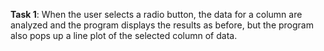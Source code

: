 **Task 1**: When the user selects a radio button, the data for a column are analyzed and the program displays the results as before, but the program also pops up a line plot of the selected column of data.
